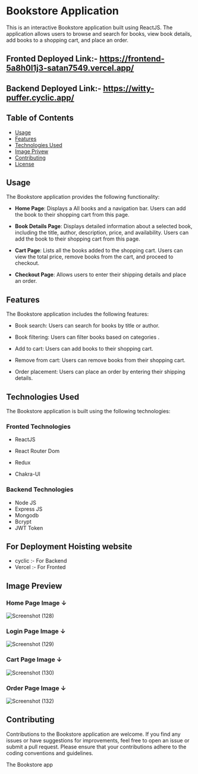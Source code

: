 # Bookstore Application

This is an interactive Bookstore application built using ReactJS. The application allows users to browse and search for books, view book details, add books to a shopping cart, and place an order.

## Fronted Deployed Link:- https://frontend-5a8h0l1j3-satan7549.vercel.app/

## Backend Deployed Link:- https://witty-puffer.cyclic.app/

## Table of Contents
- [Usage](#usage)
- [Features](#features)
- [Technologies Used](#technologies-used)
- [Image Privew](#Image-Preview)
- [Contributing](#contributing)
- [License](#license)


## Usage

The Bookstore application provides the following functionality:

- **Home Page**: Displays a All books and a navigation bar. Users can add the book to their shopping cart from this page.

- **Book Details Page**: Displays detailed information about a selected book, including the title, author, description, price, and availability. Users can add the book to their shopping cart from this page.

- **Cart Page**: Lists all the books added to the shopping cart. Users can view the total price, remove books from the cart, and proceed to checkout.

- **Checkout Page**: Allows users to enter their shipping details and place an order.

## Features

The Bookstore application includes the following features:

- Book search: Users can search for books by title or author.

- Book filtering: Users can filter books based on categories .

- Add to cart: Users can add books to their shopping cart.

- Remove from cart: Users can remove books from their shopping cart.

- Order placement: Users can place an order by entering their shipping details.

## Technologies Used

The Bookstore application is built using the following technologies:

### Fronted Technologies 

- ReactJS

- React Router Dom

- Redux

- Chakra-UI

### Backend Technologies 

- Node JS
- Express JS
- Mongodb 
- Bcrypt
- JWT Token

## For Deployment Hoisting website 
- cyclic :- For Backend 
- Vercel :- For Fronted 


## Image Preview 

### Home Page Image ↓
![Screenshot (128)](https://github.com/satan7549/Boook_Store/assets/107472942/a99d7db4-b981-4f5d-a145-17899bdbf182)

### Login Page Image ↓
![Screenshot (129)](https://github.com/satan7549/Boook_Store/assets/107472942/c02c8ff5-978f-4e84-a3b0-56eed07d6404)

### Cart Page Image ↓
![Screenshot (130)](https://github.com/satan7549/Boook_Store/assets/107472942/f4af0388-8cd1-4671-9540-92b809acba02)

### Order Page Image ↓
![Screenshot (132)](https://github.com/satan7549/Boook_Store/assets/107472942/8265e831-6d3c-486e-a36f-ab99f85d382d)


## Contributing

Contributions to the Bookstore application are welcome. If you find any issues or have suggestions for improvements, feel free to open an issue or submit a pull request. Please ensure that your contributions adhere to the coding conventions and guidelines.


The Bookstore app
